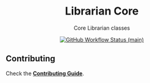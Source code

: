 <div align="center">
    <p>
        <h1>Librarian Core</h1>
        Core Librarian classes
    </p>
</div>

<p align="center">
<a href="https://github.com/librarianphp/librarian-core/actions"><img alt="GitHub Workflow Status (main)" src="https://img.shields.io/github/actions/workflow/status/librarianphp/librarian-core/php.yml?branch=main&label=Tests"> </a>
</p>

## Contributing

Check the **[Contributing Guide](CONTRIBUTING.md)**.
